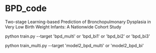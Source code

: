 # BPD_code
Two-stage Learning-based Prediction of Bronchopulmonary Dysplasia in Very Low Birth Weight Infants: A Nationwide Cohort Study

python train.py --target 'bpd_multi' or 'bpd_bi1' or 'bpd_bi2' or 'bpd_bi3'

python train_multi.py --target 'model2_bpd_multi' or 'model2_bpd_bi'
